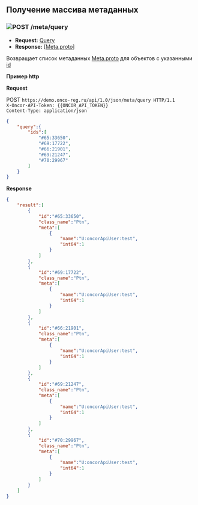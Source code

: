 ## Получение массива метаданных

### ![POST](../../../img/post.png) /meta/query
* **Request:** [Query](../../../types/types.md#com.siams.med.api.Query) 
* **Response:** [[Meta.proto](../../../types/types.md#metaproto)]

Возвращает список метаданных [Meta.proto](../../../types/types.md#metaproto) 
для объектов с указанными [id](../../../types/types.md#metaproto)



**Пример http**

**Request**

POST `https://demo.onco-reg.ru/api/1.0/json/meta/query HTTP/1.1`              
      `X-Oncor-API-Token: {{ONCOR_API_TOKEN}}`   
      `Content-Type: application/json`
      
```json
{
    "query":{
        "ids":[
            "#65:33650",
            "#69:17722",
            "#66:21901",
            "#69:21247",
            "#70:29967"
        ]
    }
}
```

**Response**
```json
{
    "result":[
        {
            "id":"#65:33650",
            "class_name":"Ptn",
            "meta":[
                {
                    "name":"U:oncorApiUser:test",
                    "int64":1
                }
            ]
        },
        {
            "id":"#69:17722",
            "class_name":"Ptn",
            "meta":[
                {
                    "name":"U:oncorApiUser:test",
                    "int64":1
                }
            ]
        },
        {
            "id":"#66:21901",
            "class_name":"Ptn",
            "meta":[
                {
                    "name":"U:oncorApiUser:test",
                    "int64":1
                }
            ]
        },
        {
            "id":"#69:21247",
            "class_name":"Ptn",
            "meta":[
                {
                    "name":"U:oncorApiUser:test",
                    "int64":1
                }
            ]
        },
        {
            "id":"#70:29967",
            "class_name":"Ptn",
            "meta":[
                {
                    "name":"U:oncorApiUser:test",
                    "int64":1
                }
            ]
        }
    ]
}
```


